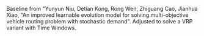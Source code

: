 Baseline from "Yunyun Niu, Detian Kong, Rong Wen, Zhiguang Cao, Jianhua Xiao, 
"An improved learnable evolution model for solving multi-objective vehicle routing problem with stochastic demand". Adjusted to solve a VRP variant with Time Windows.
